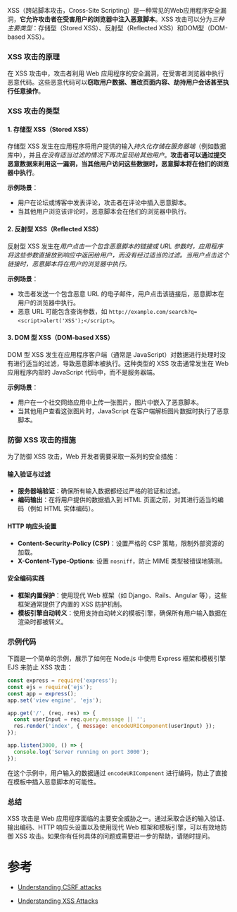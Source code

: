 XSS（跨站脚本攻击，Cross-Site Scripting）是一种常见的Web应用程序安全漏洞，**它允许攻击者在受害用户的浏览器中注入恶意脚本**。XSS 攻击可以分为*三种主要类型*：存储型（Stored XSS）、反射型（Reflected XSS）和DOM型（DOM-based XSS）。

### XSS 攻击的原理

在 XSS 攻击中，攻击者利用 Web 应用程序的安全漏洞，在受害者浏览器中执行恶意代码。这些恶意代码可以**窃取用户数据、篡改页面内容、劫持用户会话甚至执行任意操作**。

### XSS 攻击的类型

#### 1. 存储型 XSS（Stored XSS）

存储型 XSS 发生在应用程序将用户提供的输入*持久化存储在服务器端*（例如数据库中），并且*在没有适当过滤的情况下再次呈现给其他用户*。**攻击者可以通过提交恶意数据来利用这一漏洞，当其他用户访问这些数据时，恶意脚本将在他们的浏览器中执行**。

**示例场景**：
- 用户在论坛或博客中发表评论，攻击者在评论中插入恶意脚本。
- 当其他用户浏览该评论时，恶意脚本会在他们的浏览器中执行。

#### 2. 反射型 XSS（Reflected XSS）

反射型 XSS 发生在*用户点击一个包含恶意脚本的链接或 URL 参数时，应用程序将这些参数直接放到响应中返回给用户，而没有经过适当的过滤。当用户点击这个链接时，恶意脚本将在用户的浏览器中执行。*

**示例场景**：
- 攻击者发送一个包含恶意 URL 的电子邮件，用户点击该链接后，恶意脚本在用户的浏览器中执行。
- 恶意 URL 可能包含查询参数，如 `http://example.com/search?q=<script>alert('XSS');</script>`。

#### 3. DOM 型 XSS（DOM-based XSS）

DOM 型 XSS 发生在应用程序客户端（通常是 JavaScript）对数据进行处理时没有进行适当的过滤，导致恶意脚本被执行。这种类型的 XSS 攻击通常发生在 Web 应用程序内部的 JavaScript 代码中，而不是服务器端。

**示例场景**：
- 用户在一个社交网络应用中上传一张图片，图片中嵌入了恶意脚本。
- 当其他用户查看这张图片时，JavaScript 在客户端解析图片数据时执行了恶意脚本。

### 防御 XSS 攻击的措施

为了防御 XSS 攻击，Web 开发者需要采取一系列的安全措施：

#### 输入验证与过滤

- **服务器端验证**：确保所有输入数据都经过严格的验证和过滤。
- **编码输出**：在将用户提供的数据插入到 HTML 页面之前，对其进行适当的编码（例如 HTML 实体编码）。

#### HTTP 响应头设置

- **Content-Security-Policy (CSP)**：设置严格的 CSP 策略，限制外部资源的加载。
- **X-Content-Type-Options**: 设置 `nosniff`，防止 MIME 类型被错误地猜测。

#### 安全编码实践

- **框架内置保护**：使用现代 Web 框架（如 Django、Rails、Angular 等），这些框架通常提供了内置的 XSS 防护机制。
- **模板引擎自动转义**：使用支持自动转义的模板引擎，确保所有用户输入数据在渲染时都被转义。

### 示例代码

下面是一个简单的示例，展示了如何在 Node.js 中使用 Express 框架和模板引擎 EJS 来防止 XSS 攻击：

```javascript
const express = require('express');
const ejs = require('ejs');
const app = express();
app.set('view engine', 'ejs');

app.get('/', (req, res) => {
  const userInput = req.query.message || '';
  res.render('index', { message: encodeURIComponent(userInput) });
});

app.listen(3000, () => {
  console.log('Server running on port 3000');
});
```

在这个示例中，用户输入的数据通过 `encodeURIComponent` 进行编码，防止了直接在模板中插入恶意脚本的可能性。

### 总结

XSS 攻击是 Web 应用程序面临的主要安全威胁之一。通过采取合适的输入验证、输出编码、HTTP 响应头设置以及使用现代 Web 框架和模板引擎，可以有效地防御 XSS 攻击。如果你有任何具体的问题或需要进一步的帮助，请随时提问。

# 参考
- [Understanding CSRF attacks](https://vercel.com/guides/understanding-csrf-attacks)

- [Understanding XSS Attacks](https://vercel.com/guides/understanding-xss-attacks)
